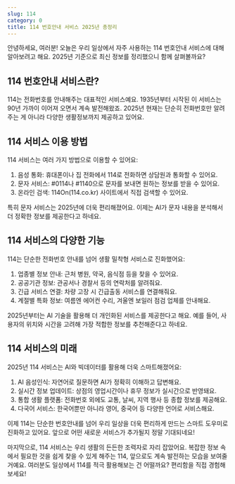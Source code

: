 ```yaml
---
slug: 114
category: 0
title: 114 번호안내 서비스 2025년 총정리
---
```


안녕하세요, 여러분! 오늘은 우리 일상에서 자주 사용하는 114 번호안내 서비스에 대해 알아보려고 해요. 2025년 기준으로 최신 정보를 정리했으니 함께 살펴볼까요?

## 114 번호안내 서비스란?

114는 전화번호를 안내해주는 대표적인 서비스예요. 1935년부터 시작된 이 서비스는 90년 가까이 이어져 오면서 계속 발전해왔죠. 2025년 현재는 단순히 전화번호만 알려주는 게 아니라 다양한 생활정보까지 제공하고 있어요.

## 114 서비스 이용 방법

114 서비스는 여러 가지 방법으로 이용할 수 있어요:

1. 음성 통화: 휴대폰이나 집 전화에서 114로 전화하면 상담원과 통화할 수 있어요.
2. 문자 서비스: #0114나 #1140으로 문자를 보내면 원하는 정보를 받을 수 있어요.
3. 온라인 검색: 114On(114.co.kr) 사이트에서 직접 검색할 수 있어요.

특히 문자 서비스는 2025년에 더욱 편리해졌어요. 이제는 AI가 문자 내용을 분석해서 더 정확한 정보를 제공한다고 하네요.

## 114 서비스의 다양한 기능

114는 단순한 전화번호 안내를 넘어 생활 밀착형 서비스로 진화했어요:

1. 업종별 정보 안내: 근처 병원, 약국, 음식점 등을 찾을 수 있어요.
2. 공공기관 정보: 관공서나 경찰서 등의 연락처를 알려줘요.
3. 긴급 서비스 연결: 차량 고장 시 긴급출동 서비스를 연결해줘요.
4. 계절별 특화 정보: 여름엔 에어컨 수리, 겨울엔 보일러 점검 업체를 안내해요.

2025년부터는 AI 기술을 활용해 더 개인화된 서비스를 제공한다고 해요. 예를 들어, 사용자의 위치와 시간을 고려해 가장 적합한 정보를 추천해준다고 하네요.

## 114 서비스의 미래

2025년 114 서비스는 AI와 빅데이터를 활용해 더욱 스마트해졌어요:

1. AI 음성인식: 자연어로 질문하면 AI가 정확히 이해하고 답변해요.
2. 실시간 정보 업데이트: 상점의 영업시간이나 휴무 정보가 실시간으로 반영돼요.
3. 통합 생활 플랫폼: 전화번호 외에도 교통, 날씨, 지역 행사 등 종합 정보를 제공해요.
4. 다국어 서비스: 한국어뿐만 아니라 영어, 중국어 등 다양한 언어로 서비스해요.

이제 114는 단순한 번호안내를 넘어 우리 일상을 더욱 편리하게 만드는 스마트 도우미로 진화하고 있어요. 앞으로 어떤 새로운 서비스가 추가될지 정말 기대되네요!

마지막으로, 114 서비스는 우리 생활의 든든한 조력자로 자리 잡았어요. 복잡한 정보 속에서 필요한 것을 쉽게 찾을 수 있게 해주는 114, 앞으로도 계속 발전하는 모습을 보여줄 거예요. 여러분도 일상에서 114를 적극 활용해보는 건 어떨까요? 편리함을 직접 경험해보세요!